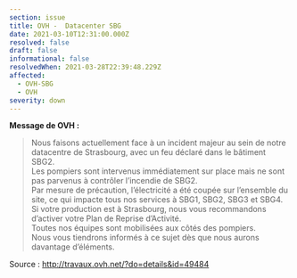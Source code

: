 ```yaml
---
section: issue
title: OVH -  Datacenter SBG
date: 2021-03-10T12:31:00.000Z
resolved: false
draft: false
informational: false
resolvedWhen: 2021-03-28T22:39:48.229Z
affected:
  - OVH-SBG
  - OVH
severity: down
---
```

**Message de OVH :**

> Nous faisons actuellement face à un incident majeur au sein de notre datacentre de Strasbourg, avec un feu déclaré dans le bâtiment SBG2.\
> Les pompiers sont intervenus immédiatement sur place mais ne sont pas parvenus à contrôler l’incendie de SBG2.\
> Par mesure de précaution, l’électricité a été coupée sur l’ensemble du site, ce qui impacte tous nos services à SBG1, SBG2, SBG3 et SBG4.\
> Si votre production est à Strasbourg, nous vous recommandons d’activer votre Plan de Reprise d’Activité.\
> Toutes nos équipes sont mobilisées aux côtés des pompiers.\
> Nous vous tiendrons informés à ce sujet dès que nous aurons davantage d’éléments.

Source : <http://travaux.ovh.net/?do=details&id=49484>